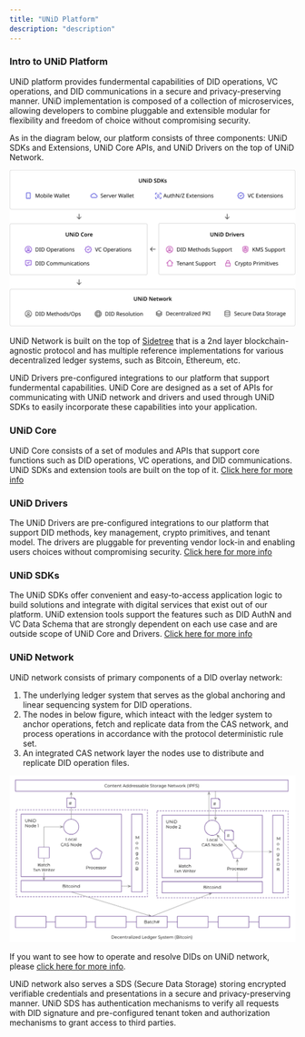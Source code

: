 ```yaml
---
title: "UNiD Platform"
description: "description"
---
```


### Intro to UNiD Platform

UNiD platform provides fundermental capabilities of DID operations, VC operations, and DID communications in a secure and privacy-preserving manner. UNiD implementation is composed of a collection of microservices, allowing developers to combine pluggable and extensible modular for flexibility and freedom of choice without compromising security.

As in the diagram below, our platform consists of three components: UNiD SDKs and Extensions, UNiD Core APIs, and UNiD Drivers on the top of UNiD Network.

![UNiD Platform Map](../assets/unid-map-2020.png)

UNiD Network is built on the top of [Sidetree](https://identity.foundation/sidetree/spec/) that is a 2nd layer blockchain-agnostic protocol and has multiple reference implementations for various decentralized ledger systems, such as Bitcoin, Ethereum, etc.

UNiD Drivers pre-configured integrations to our platform that support fundermental capabilities. UNiD Core are designed as a set of APIs for communicating with UNiD network and drivers and used through UNiD SDKs to easily incorporate these capabilities into your application.

### UNiD Core

UNiD Core consists of a set of modules and APIs that support core functions such as DID operations, VC operations, and DID communications. UNiD SDKs and extension tools are built on the top of it. [Click here for more info](/unid/1-core)

### UNiD Drivers

The UNiD Drivers are pre-configured integrations to our platform that support DID methods, key management, crypto primitives, and tenant model. The drivers are pluggable for preventing vendor lock-in and enabling users choices without compromising security. [Click here for more info](/unid/2-drivers)

### UNiD SDKs

The UNiD SDKs offer convenient and easy-to-access application logic to build solutions and integrate with digital services that exist out of our platform. UNiD extension tools support the features such as DID AuthN and VC Data Schema that are strongly dependent on each use case and are outside scope of UNiD Core and Drivers. [Click here for more info](/unid/3-extensions)

### UNiD Network

UNiD network consists of primary components of a DID overlay network:

1. The underlying ledger system that serves as the global anchoring and linear sequencing system for DID operations.
2. The nodes in below figure, which inteact with the ledger system to anchor operations, fetch and replicate data from the CAS network, and process operations in accordance with the protocol deterministic rule set.
3. An integrated CAS network layer the nodes use to distribute and replicate DID operation files.

![UNiD Network Topology](../assets/unid-network.png)

If you want to see how to operate and resolve DIDs on UNiD network, please [click here for more info](https://www.notion.so/collabogate/UNiD-Network-1113de045f2547bfb134757ce505361c).

UNiD network also serves a SDS (Secure Data Storage) storing encrypted verifiable credentials and presentations in a secure and privacy-preserving manner. UNiD SDS has authentication mechanisms to verify all requests with DID signature and pre-configured tenant token and authorization mechanisms to grant access to third parties.
